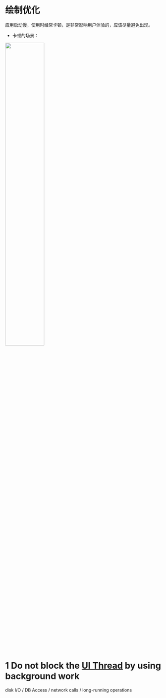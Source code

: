 # 绘制优化

应用启动慢，使用时经常卡顿，是非常影响用户体验的，应该尽量避免出现。

- 卡顿的场景：

<div align="left"> <img src="https://yingvickycao.github.io/img/android/PO_卡顿主要场景.svg" width = 50%/>
<div>


# 1 Do not block the [UI Thread](../process_and_thread/UI_Thread.md) by using background work
disk I/O /  DB Access / network calls / long-running operations

